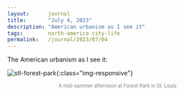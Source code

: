```yaml
---
layout:      journal
title:       "July 4, 2023"
description: "American urbanism as I see it"
tags:        north-america city-life
permalink:   /journal/2023/07/04
---
```


The American urbanism as I see it:

![stl-forest-park](https://drive.google.com/uc?id=18-f4HZfmy1cbE73KfX1RF3TQsNSY-GDh){:class="img-responsive"}
<p style="text-align:center;color:gray;font-size:80%;">
A mid-summer afternoon at Forest Park in St. Louis
</p>